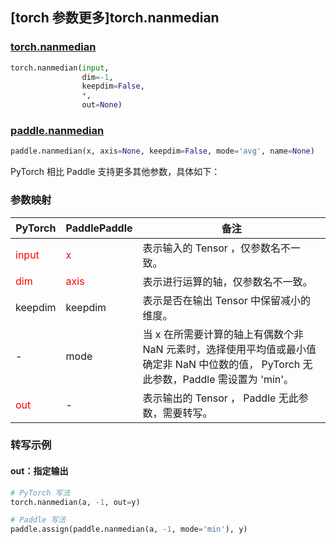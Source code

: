 ## [torch 参数更多]torch.nanmedian
### [torch.nanmedian](https://pytorch.org/docs/stable/generated/torch.nanmedian.html?highlight=nanmedian#torch.nanmedian)

```python
torch.nanmedian(input,
                dim=-1,
                keepdim=False,
                *,
                out=None)
```

### [paddle.nanmedian](https://www.paddlepaddle.org.cn/documentation/docs/zh/develop/api/paddle/nanmedian_cn.html#nanmedian)

```python
paddle.nanmedian(x, axis=None, keepdim=False, mode='avg', name=None)
```

PyTorch 相比 Paddle 支持更多其他参数，具体如下：

### 参数映射
| PyTorch       | PaddlePaddle | 备注                                                   |
| ------------- | ------------ | ------------------------------------------------------ |
| <font color='red'> input </font> | <font color='red'> x </font> | 表示输入的 Tensor ，仅参数名不一致。  |
| <font color='red'> dim </font> | <font color='red'> axis </font> | 表示进行运算的轴，仅参数名不一致。  |
| keepdim       | keepdim         | 表示是否在输出 Tensor 中保留减小的维度。               |
| -             | mode         | 当 x 在所需要计算的轴上有偶数个非 NaN 元素时，选择使用平均值或最小值确定非 NaN 中位数的值， PyTorch 无此参数，Paddle 需设置为 'min'。 |
| <font color='red'> out </font> | -  | 表示输出的 Tensor ， Paddle 无此参数，需要转写。    |


### 转写示例

#### out：指定输出
```python
# PyTorch 写法
torch.nanmedian(a, -1, out=y)

# Paddle 写法
paddle.assign(paddle.nanmedian(a, -1, mode='min'), y)
```
